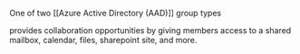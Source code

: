One of two [[Azure Active Directory (AAD)]] group types

provides collaboration opportunities by giving members access to a shared mailbox, calendar, files, sharepoint site, and more.